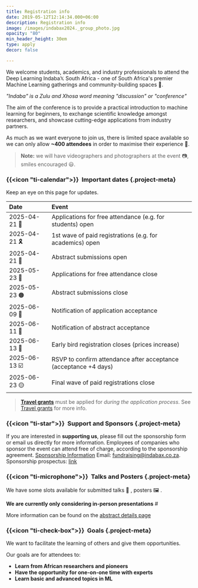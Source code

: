 ```yaml
---
title: Registration info
date: 2019-05-12T12:14:34.000+06:00
description: Registration info
image: /images/indabax2024._group_photo.jpg
opacity: "80"
min_header_height: 30em
type: apply
decor: false

---
```

We welcome students, academics, and industry professionals to attend the Deep Learning Indaba𝕏 South Africa - one of South Africa's premier Machine Learning gatherings and community-building spaces 🤝.

_"Indaba" is a Zulu and Xhosa word meaning "discussion" or "conference"_

The aim of the conference is to provide a practical introduction to machine learning for beginners, to exchange scientific knowledge amongst researchers, and showcase cutting-edge applications from industry partners.

As much as we want everyone to join us, there is limited space available so we can only allow **\~400 attendees** in order to maximise their experience 🏫.

> **Note:** we will have videographers and photographers at the event 📷, smiles encouraged 😃.

### {{<icon "ti-calendar">}}  Important dates {.project-meta}

Keep an eye on this page for updates.

| Date         | Event                                                     |
| :----------- | :-------------------------------------------------------- |
| 2025-04-21 📝 | Applications for free attendance (e.g. for students) open |
| 2025-04-21 🎗 | 1st wave of paid registrations (e.g. for academics) open  |
| 2025-04-21 📜 | Abstract submissions open                                 |
| 2025-05-23 🛑 | Applications for free attendance close                    |
| 2025-05-23 🟠 | Abstract submissions close                                |
| 2025-06-09 📢 | Notification of application acceptance                    |
| 2025-06-11 🎤 | Notification of abstract acceptance                       |
| 2025-06-13 💚 | Early bird registration closes (prices increase)          |
| 2025-06-13 ☑️ | RSVP to confirm attendance after acceptance (acceptance +4 days)    |
| 2025-06-23 🟡 | Final wave of paid registrations close                    |

> [**Travel grants**](/register/travel-grants) must be applied for _during the application process_. See [Travel grants](/register/travel-grants) for more info.

### {{<icon "ti-star">}}  Support and Sponsors {.project-meta}

If you are interested in **supporting us**, please fill out the sponsorship form or email us directly for more information.
Employees of companies who sponsor the event can attend free of charge, according to the sponsorship agreement.
[Sponsorship Information](/partners)
Email: [fundraising@indabax.co.za](mailto:fundraising@indabax.co.za). 
Sponsorship prospectus: [link](https://www.canva.com/design/DAGhOjWp5g8/UWA9vZ4-8PWMpwWFlBD6Iw/view?utm_content=DAGhOjWp5g8&utm_campaign=designshare&utm_medium=link2&utm_source=uniquelinks&utlId=h5896a6be6f)

### {{<icon "ti-microphone">}}  Talks and Posters {.project-meta}

We have some slots available for submitted talks 🎤 , posters 🖼️ .

**We are currently only considering in-person presentations** #

More information can be found on the [abstract details page](/register/abstract)

### {{<icon "ti-check-box">}}  Goals {.project-meta}

We want to facilitate the learning of others and give them opportunities.

Our goals are for attendees to:

* **Learn from African researchers and pioneers**
* **Have the opportunity for one-on-one time with experts**
* **Learn basic and advanced topics in ML**
